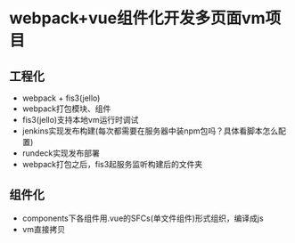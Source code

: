 # webpack+vue组件化开发多页面vm项目

## 工程化
- webpack + fis3(jello)
- webpack打包模块、组件
- fis3(jello)支持本地vm运行时调试
- jenkins实现发布构建(每次都需要在服务器中装npm包吗？具体看脚本怎么配置)
- rundeck实现发布部署
- webpack打包之后，fis3起服务监听构建后的文件夹

## 组件化
- components下各组件用.vue的SFCs(单文件组件)形式组织，编译成js
- vm直接拷贝